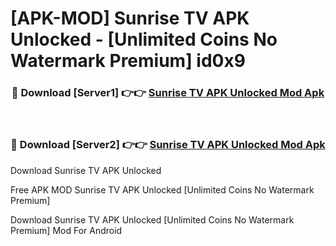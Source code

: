 # [APK-MOD] Sunrise TV APK Unlocked - [Unlimited Coins No Watermark Premium] id0x9



<div align="center">
<h3>🔴 Download [Server1] 👉👉 <a href="https://momento.my/?title=Sunrise_TV_APK_Unlocked">Sunrise TV APK Unlocked Mod Apk</a></h3><br>

<h3>🔴 Download [Server2] 👉👉 <a href="https://momento.my/?title=Sunrise_TV_APK_Unlocked">Sunrise TV APK Unlocked Mod Apk</a></h3>
</div>



Download Sunrise TV APK Unlocked 

Free APK MOD Sunrise TV APK Unlocked [Unlimited Coins No Watermark Premium]

Download Sunrise TV APK Unlocked [Unlimited Coins No Watermark Premium] Mod For Android
